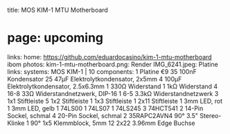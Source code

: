 title: MOS KIM-1 MTU Motherboard
# page: upcoming
links:
    home: https://github.com/eduardocasino/kim-1-mtu-motherboard
    ibom
photos:
    kim-1-mtu-motherboard.png: Render
    IMG_6241.jpeg: Platine
links:
systems:
    MOS KIM-1 | 10
components:
    1 Platine €9
    35 100nF Kondensator
    25 47µF Elektrolytkondensator, 2x5mm
    4 100µF Elektrolytkondensator, 2.5x6.3mm
    1 330Ω Widerstand
    1 1kΩ Widerstand
    4 16-8 33Ω Widerstandnetzwerk, DIP-16
    1 6-5 3.3kΩ Widerstandnetzwerk
    3 1x1 Stiftleiste
    5 1x2 Stiftleiste
    1 1x3 Stiftleiste
    1 2x11 Stiftleiste
    1 3mm LED, rot
    1 3mm LED, gelb
    1 74LS00
    1 74LS07
    1 74LS245
    3 74HCT541
    2 14-Pin Sockel, schmal
    4 20-Pin Sockel, schmal
    2 35RAPC2AVN4 90° 3.5" Stereo-Klinke
    1 90° 1x5 Klemmblock, 5mm
    12 2x22 3.96mm Edge Buchse
